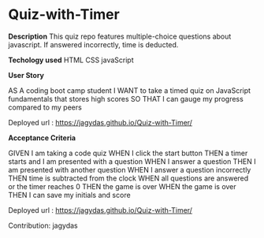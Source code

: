 # Quiz-with-Timer

**Description**
This quiz repo  features multiple-choice questions about javascript. If answered incorrectly, time is deducted.

**Techology used**
HTML
CSS
javaScript

**User Story**

AS A coding boot camp student
I WANT to take a timed quiz on JavaScript fundamentals that stores high scores
SO THAT I can gauge my progress compared to my peers

Deployed url : https://jagydas.github.io/Quiz-with-Timer/

**Acceptance Criteria**

GIVEN I am taking a code quiz
WHEN I click the start button
THEN a timer starts and I am presented with a question
WHEN I answer a question
THEN I am presented with another question
WHEN I answer a question incorrectly
THEN time is subtracted from the clock
WHEN all questions are answered or the timer reaches 0
THEN the game is over
WHEN the game is over
THEN I can save my initials and score

Deployed url : https://jagydas.github.io/Quiz-with-Timer/


Contribution: jagydas


